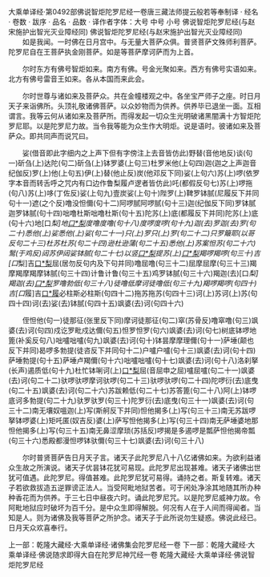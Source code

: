 大乘单译经·第0492部佛说智炬陀罗尼经一卷唐三藏法师提云般若等奉制译
· 经名 · 卷数 · 跋序
· 品名 · 品数 · 译作者字体：大号 中号 小号
佛说智炬陀罗尼经(与赵宋施护出智光灭业障经同)
佛说智炬陀罗尼经(与赵宋施护出智光灭业障经同)
　　如是我闻。一时佛在日月宫中。与无量大菩萨众俱。普贤菩萨文殊师利菩萨。陀罗尼自在王菩萨执金刚菩萨。如是等菩萨摩诃萨而为上首。

　　尔时东方有佛号智炬如来。南方有佛。号金光聚如来。西方有佛号实语如来。北方有佛号雷音王如来。各从本国而来此会。

　　尔时世尊与诸如来及菩萨众。共在金幢楼观之中。各坐宝严师子之座。时日月天子来诣佛所。头顶礼敬诸佛菩萨。以众妙物而为供养。供养毕已退坐一面。互相谓言。我等云何从诸如来及菩萨所。而得发起一切众生光明破诸黑闇满十方智炬陀罗尼耶。以是陀罗尼力故。当令我等能为众生作大明炬。说是语时。彼诸如来及菩萨众。即共同声而说咒曰。

　　娑(借音即此字细内之上声下但有字傍注上去音皆仿此)野替(音他地反)谈(句一)斫刍(上)达陀(句二)斫刍(上)钵罗婆(上句三)杜罗米他(上句四)迦(迦之上声迦音纪伽反)罗(上)他(上句五)伊(上)替(他止反)炭(他邓反下同)娑(上句六)苏(上)啰(依罗字本音而转舌呼之咒内有口边作鲁梨履卢逻者皆仿此)吒(都假反句七)苏(上)啰拖(句八)苏(上)哆(丁佐反)娑(上句九)壹炭娑(上句十)陛罗(上)鞞罗钵腻(尼履反下并同句十一)遮(之个反)噜没怛儞(句十二)阿啰腻阿啰腻(句十三)迦(纪伽反下同)罗钵腻迦罗钵腻(句十四)咄噜杜斯咄噜杜斯(句十五)陀苏(上)底(都履反下并同)陀苏(上)底(句十六)地[口*梨]地[口*梨](句十七)度噜度噜(句十八)度啰度啰(句十九)迦(去)罗迦(去)罗(句二十)悉他(上)娑悉他(上)娑(句二十一)只(上)罗只(上)罗(句二十二)只罗簸耶(以哥反句二十三)杜苏杜苏(句二十四)逊杜逊蒲(句二十五)悉他(上)苏案怛苏(句二十六)鹥(于鸡反)闼苏伊闼娑钵腻(句二十七)以竖[口*梨](句二十八)提苏(上)[口*梨](句二十九)羯啰羯啰(句三十)吉[口*梨]吉[口*梨](句三十一)屈(居勿反句内及下句并同)噜屈噜(句三十二)屈摩屈摩(句三十三)羯摩羯摩羯摩钵腻(句三十四)计鲁计鲁(句三十五)鸡罗钵腻(句三十六)羯迦(去)[口*梨]羯迦(去)[口*梨](句三十七)罗噜勃低(句三十八)徒噜低摩诃徒噜低(句三十九)羯啰羯啰(句四十)吉[口*履]吉[口*履](句四十一)必柱斯必柱斯(句四十二)拖苏拖苏(句四十三)诃(上)苏诃(上)苏(句四十四)诃(去)娑(去)钵腻(句四十五)飒婆(去)诃(句四十六)

　　侄怛他(句一)徒那征(张里反下同)摩诃徒那征(句二)窣(苏骨反)噜窣噜(句三)飒婆(去)诃(句四)戍讫罗毗戍达儞(句五)怛罗怛罗(句六)飒婆(去)诃(句七)树底钵啰地篦(补奚反句八)咄嚧咄嚧(句九)飒婆(去)诃(句十)钵昙摩摩理儞(句十一)萨埵(颠也反下并同)曷啰多勃提(徒咨反下并同句十二)户嚧户嚧(句十三)飒婆(去)诃(句十四)萨埵勃提(句十五)萨埵卢羯儞(句十六)咄嚧咄嚧(句十七)飒婆(去)诃(句十八)洛刹拏(长声)遏质低(句十九)杜忙钵唎诃(上)[口*梨](句二十)屈(音屈申之屈)嚧屈嚧(句二十一)飒婆(去)诃(句二十二)驮啰驮啰摩诃驮啰(句二十三)驮啰驮啰(句二十四)陀啰衍(去)底曳(句二十五)飒婆(去)诃(句二十六)苏跋赖低(句二十七)苏答篦(句二十八)阿(上)钵啰底诃多勃提(句二十九)驮罗驮罗(句三十)陀罗衍(去)底曳(句三十一)飒婆(去)诃(句三十二)南无壤奴嗢迦(上)写(斯舸反下并同)怛他揭多(上)写(句三十三)南无苏跋啰拏钵啰婆(上)矩吒匿(奴吉反)婆(上)萨写怛他揭多(上)写(句三十四)南无萨埵婆地那怛他揭多(上)写(句三十五)南无鼻涩摩琐(苏括反)啰揭是多遏啰是瓢萨怛他揭帝瓢(句三十六)悉殿都漫怛啰钵驮儞(句三十七)飒婆(去)诃(句三十八)

　　尔时普贤菩萨告日月天子言。诸天子此陀罗尼八十八亿诸佛如来。为欲利益诸众生故之所演说。诸天子优昙钵花犹可易现。此陀罗尼出现甚难。诸天子诸佛出世犹可值遇。此陀罗尼。得值甚难。此陀罗尼犹可易得。诵持之者。斯复转难。诸天子若欲救拔造五逆罪谤正法人。当受阿毗地狱苦者。可于闲处净涂其地随其所办种种香花而为供养。于三七日中昼夜六时。诵此陀罗尼咒。以是陀罗尼威神力故。令阿毗地狱应时破坏为百千分。是中众生即得解脱。何况有人在于人间而得闻者。当知是人。则为诸佛及我等菩萨之所护念。诸天子于此所说勿生疑惑。佛说此经已。日月天众欢喜奉行。

上一部：乾隆大藏经·大乘单译经·诸佛集会陀罗尼经一卷
下一部：乾隆大藏经·大乘单译经·佛说随求即得大自在陀罗尼神咒经一卷
乾隆大藏经·大乘单译经·佛说智炬陀罗尼经